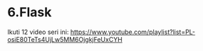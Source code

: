 # 6.Flask
Ikuti 12 video seri ini:
https://www.youtube.com/playlist?list=PL-osiE80TeTs4UjLw5MM6OjgkjFeUxCYH
